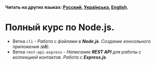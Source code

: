 **Читать на других языках: [Русский](README.md),
[Українська](README.ua.md), [English](README.en.md).**

# Полный курс по Node.js.

- Ветка `cli` - *Работа с файлами в **Node.js**. Создание консольного приложения (**cli**).*
- Ветка `rest-api-express` - *Написание **REST API** для работы с коллекцией контактов. Работа с **Express.js**.*